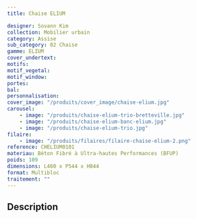 ```yaml
---
title: Chaise ELIUM

designer: Sovann Kim
collection: Mobilier urbain
category: Assise
sub_category: 02 Chaise
gamme: ELIUM
cover_undertext:
motifs:
motif_vegetal:
motif_window:
portes:
bal:
personnalisation:
cover_image: "/produits/cover_image/chaise-elium.jpg"
carousel:
    - image: "/produits/chaise-elium-trio-bretteville.jpg"
    - image: "/produits/chaise-elium-banc-elium.jpg"
    - image: "/produits/chaise-elium-trio.jpg"
filaire:
    - image: "/produits/filaires/filaire-chaise-elium-2.png"
reference: CHELIUM0101
materiau: Béton Fibré à Ultra-hautes Performances (BFUP)
poids: 109
dimensions: L460 x P544 x H844
format: Multibloc
traitement: ""
---
```


## Description
